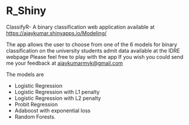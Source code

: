 # R_Shiny
ClassifyR- A  binary classification web application available
at <https://ajaykumar.shinyapps.io/Modeling/>

The app allows the user to choose from one of the 6 models
for binary classification on the university students admit data
available at the IDRE webpage  Please feel free to play with the app
If you wish you could send me your feedback at
ajaykumarmvk@gmail.com

The models are
 - Logistic Regression
 - Logistic Regression with L1 penalty
 - Logistic Regression with L2 penalty
 - Probit Regression
 - Adaboost with exponential loss
 - Random Forests.
 
 
